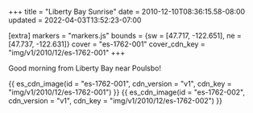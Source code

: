 +++
title = "Liberty Bay Sunrise"
date = 2010-12-10T08:36:15.58-08:00
updated = 2022-04-03T13:52:23-07:00

[extra]
markers = "markers.js"
bounds = {sw = [47.717, -122.651], ne = [47.737, -122.631]}
cover = "es-1762-001"
cover_cdn_key = "img/v1/2010/12/es-1762-001"
+++

Good morning from Liberty Bay near Poulsbo!

<!-- more -->

{{ es_cdn_image(id = "es-1762-001", cdn_version = "v1", cdn_key = "img/v1/2010/12/es-1762-001") }}
{{ es_cdn_image(id = "es-1762-002", cdn_version = "v1", cdn_key = "img/v1/2010/12/es-1762-002") }}
